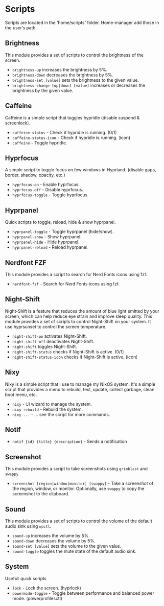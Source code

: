 [//]: # (This file is autogenerated)
# Scripts

Scripts are located in the 'home/scripts' folder. Home-manager add those in the user's path.

## Brightness

This module provides a set of scripts to control the brightness of the screen.

- `brightness-up` increases the brightness by 5%.
- `brightness-down` decreases the brightness by 5%.
- `brightness-set [value]` sets the brightness to the given value.
- `brightness-change [up|down] [value]` increases or decreases the brightness by the given value.

## Caffeine

Caffeine is a simple script that toggles hypridle (disable suspend & screenlock).

- `caffeine-status` - Check if hypridle is running. (0/1)
- `caffeine-status-icon` - Check if hypridle is running. (icon)
- `caffeine` - Toggle hypridle.

## Hyprfocus

A simple script to toggle focus on few windows in Hyprland.
(disable gaps, border, shadow, opacity, etc.)

- `hyprfocus-on` - Enable hyprfocus.
- `hyprfocus-off` - Disable hyprfocus.
- `hyprfocus-toggle` - Toggle hyprfocus.

## Hyprpanel

Quick scripts to toggle, reload, hide & show hyprpanel.

- `hyprpanel-toggle` - Toggle hyprpanel (hide/show).
- `hyprpanel-show` - Show hyprpanel.
- `hyprpanel-hide` - Hide hyprpanel.
- `hyprpanel-reload` - Reload hyprpanel.

## Nerdfont FZF

This module provides a script to search for Nerd Fonts icons using fzf.

- `nerdfont-fzf` - Search for Nerd Fonts icons using fzf.

## Night-Shift

Night-Shift is a feature that reduces the amount of blue light emitted by your screen, which can help reduce eye strain and improve sleep quality. This module provides a set of scripts to control Night-Shift on your system.
It use hyprsunset to control the screen temperature.

- `night-shift-on` activates Night-Shift.
- `night-shift-off` deactivates Night-Shift.
- `night-shift` toggles Night-Shift.
- `night-shift-status` checks if Night-Shift is active. (0/1)
- `night-shift-status-icon` checks if Night-Shift is active. (icon)

## Nixy

Nixy is a simple script that I use to manage my NixOS system. It's a simple script that provides a menu to rebuild, test, update, collect garbage, clean boot menu, etc.

- `nixy` - UI wizard to manage the system.
- `nixy rebuild` - Rebuild the system.
- `nixy ...` - ... see the script for more commands.

## Notif


- `notif {id} {title} {description}` - Sends a notification

## Screenshot

This module provides a script to take screenshots using `grimblast` and `swappy`.

- `screenshot [region|window|monitor] [swappy]` - Take a screenshot of the region, window, or monitor. Optionally, use `swappy` to copy the screenshot to the clipboard.

## Sound

This module provides a set of scripts to control the volume of the default audio sink using `wpctl`.

- `sound-up` increases the volume by 5%.
- `sound-down` decreases the volume by 5%.
- `sound-set [value]` sets the volume to the given value.
- `sound-toggle` toggles the mute state of the default audio sink.

## System

Usefull quick scripts

- `lock` - Lock the screen. (hyprlock)
- `powermode-toggle` - Toggle between performance and balanced power mode. (powerprofilesctl)



